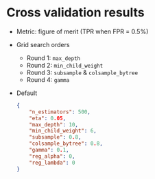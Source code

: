 # Cross validation results

- Metric: figure of merit (TPR when FPR = $0.5\%$)

- Grid search orders
    - Round 1: `max_depth`
    - Round 2: `min_child_weight`
    - Round 3: `subsample` & `colsample_bytree`
    - Round 4: `gamma`

- Default
    ```json
    {
        "n_estimators": 500,
        "eta": 0.05,
        "max_depth": 10,
        "min_child_weight": 6,
        "subsample": 0.8,
        "colsample_bytree": 0.8,
        "gamma": 0.1,
        "reg_alpha": 0,
        "reg_lambda": 0
    }
    ```